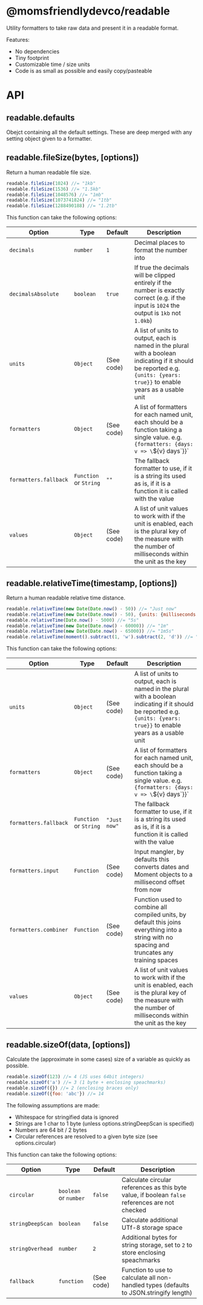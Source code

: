 @momsfriendlydevco/readable
===========================
Utility formatters to take raw data and present it in a readable format.


Features:

* No dependencies
* Tiny footprint
* Customizable time / size units
* Code is as small as possible and easily copy/pasteable


API
===

readable.defaults
-----------------
Obejct containing all the default settings. These are deep merged with any setting object given to a formatter.


readable.fileSize(bytes, [options])
-----------------------------------
Return a human readable file size.

```javascript
readable.fileSize(1024) //= "1kb"
readable.fileSize(1536) //= "1.5kb"
readable.fileSize(1048576) //= "1mb"
readable.fileSize(1073741824) //= "1tb"
readable.fileSize(1288490188) //= "1.2tb"
```

This function can take the following options:

| Option                  | Type                     | Default        | Description                                                                                                                                                                |
|-------------------------|--------------------------|----------------|----------------------------------------------------------------------------------------------------------------------------------------------------------------------------|
| `decimals`              | `number`                 | `1`            | Decimal places to format the number into                                                                                                                                   |
| `decimalsAbsolute`      | `boolean`                | `true`         | If true the decimals will be clipped entirely if the number is exactly correct (e.g. if the input is `1024` the output is `1kb` not `1.0kb`)                               |
| `units`                 | `Object`                 | (See code)     | A list of units to output, each is named in the plural with a boolean indicating if it should be reported e.g. `{units: {years: true}}` to enable years as a usable unit   |
| `formatters`            | `Object`                 | (See code)     | A list of formatters for each named unit, each should be a function taking a single value. e.g. `{formatters: {days: v => \`${v} days\`}}`                                 |
| `formatters.fallback`   | `Function` or `String`   | `""`           | The fallback formatter to use, if it is a string its used as is, if it is a function it is called with the value                                                           |
| `values`                | `Object`                 | (See code)     | A list of unit values to work with if the unit is enabled, each is the plural key of the measure with the number of milliseconds within the unit as the key                |


readable.relativeTime(timestamp, [options])
-------------------------------------------
Return a human readable relative time distance.


```javascript
readable.relativeTime(new Date(Date.now() - 50)) //= "Just now"
readable.relativeTime(new Date(Date.now() - 50), {units: {milliseconds: true}}) //= "50ms"
readable.relativeTime(Date.now() - 5000) //= "5s"
readable.relativeTime(new Date(Date.now() - 60000)) //= "1m"
readable.relativeTime(new Date(Date.now() - 65000)) //= "1m5s"
readable.relativeTime(moment().subtract(1, 'w').subtract(2, 'd')) //= "9D"
```

This function can take the following options:

| Option                | Type                   | Default      | Description                                                                                                                                                              |
|-----------------------|------------------------|--------------|--------------------------------------------------------------------------------------------------------------------------------------------------------------------------|
| `units`               | `Object`               | (See code)   | A list of units to output, each is named in the plural with a boolean indicating if it should be reported e.g. `{units: {years: true}}` to enable years as a usable unit |
| `formatters`          | `Object`               | (See code)   | A list of formatters for each named unit, each should be a function taking a single value. e.g. `{formatters: {days: v => \`${v} days\`}}`                               |
| `formatters.fallback` | `Function` or `String` | `"Just now"` | The fallback formatter to use, if it is a string its used as is, if it is a function it is called with the value                                                         |
| `formatters.input`    | `Function`             | (See code)   | Input mangler, by defaults this converts dates and Moment objects to a millisecond offset from now                                                                       |
| `formatters.combiner` | `Function`             | (See code)   | Function used to combine all compiled units, by default this joins everything into a string with no spacing and truncates any training spaces                            |
| `values`              | `Object`               | (See code)   | A list of unit values to work with if the unit is enabled, each is the plural key of the measure with the number of milliseconds within the unit as the key              |


readable.sizeOf(data, [options])
--------------------------------
Calculate the (approximate in some cases) size of a variable as quickly as possible.

```javascript
readable.sizeOf(123) //= 4 (JS uses 64bit integers)
readable.sizeOf('a') //= 3 (1 byte + enclosing speachmarks)
readable.sizeOf({}) //= 2 (enclosing braces only)
readable.sizeOf({foo: 'abc'}) //= 14
```

The following assumptions are made:
* Whitespace for stringified data is ignored
* Strings are 1 char to 1 byte (unless options.stringDeepScan is specified)
* Numbers are 64 bit / 2 bytes
* Circular references are resolved to a given byte size (see options.circular)

This function can take the following options:


| Option           | Type                    | Default    | Description                                                                                     |
|------------------|-------------------------|------------|-------------------------------------------------------------------------------------------------|
| `circular`       | `boolean` or `number`   | `false`    | Calculate circular references as this byte value, if boolean `false` references are not checked |
| `stringDeepScan` | `boolean`               | `false`    | Calculate additional UTf-8 storage space                                                        |
| `stringOverhead` | `number`                | `2`        | Additional bytes for string storage, set to `2` to store enclosing speachmarks                  |
| `fallback`       | `function`              | (See code) | Function to use to calculate all non-handled types (defaults to JSON.stringify length)          |

